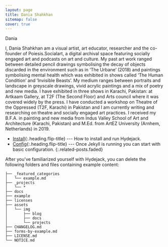 ```yaml
---
layout: page
title: Dania Shahkhan
sitemap: false
cover: true
---
```


Dania 

I, Dania Shahkhan am a visual artist, art educator, researcher and the co-founder of Poiesis.Socialart, a digital archival space featuring socially engaged art and podcasts on art and culture. My past art work ranged between detailed pencil drawings symbolising the decay of objects discarded in the environment such as in ‘The Urbane’ (2018) and paintings symbolising mental health which was exhibited in shows called ‘The Human Condition’ and ’Invisible Beasts’. My medium ranges between portraits and landscape in greyscale drawings, vivid acrylic paintings and a mix of poetry and new media. I have exhibited in three shows in Karachi, Pakistan: at Artkaam Gallery, at T2F (The Second Floor) and Arts council where it was covered widely by the press. 
I have conducted a workshop on Theatre of the Oppressed (T2F, Karachi) in Pakistan and I am currently writing and researching on theatre and socially engaged art practices. I received my B.F.A. in painting and new media from Indus Valley School of Art and Architecture (Karachi, Pakistan) and M.Ed. from ArtEZ University (Arnhem, Netherlands) in 2019. 

* [Install]{:.heading.flip-title} --- How to install and run Hydejack.
* [Config]{:.heading.flip-title} --- Once Jekyll is running you can start with basic configuration.
{:.related-posts.faded}

After you've familiarized yourself with Hydejack, you can delete the following folders and files
containing example content:

~~~
├── _featured_categories
│   └── example.md
├── _projects
│   └── *
├── docs
├── example
├── licenses
├── assets
│   └── img
│       ├── blog
│       ├── docs
│       └── projects
├── CHANGELOG.md
├── forms-by-example.md
├── LICENSE.md
└── NOTICE.md
~~~

[documentation]: docs/README.md
[install]: docs/install.md
[upgrade]: docs/upgrade.md
[config]: docs/config.md
